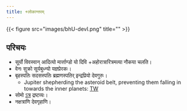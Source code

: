 ```yaml
---
title: +लोकान्तरम्
---
```


{{< figure src="images/bhU-devI.png" title="" >}}

## परिचयः
- सूर्यो विवस्वान् आदित्यो मार्त्ताण्डो यो दिवि +अहोरात्रारित्रमत्या नौकया चलति।
- वेनः सुक्रो सूर्यबुध्न्यो यज्ञप्रेरकः।
- बृहस्पतिः सदसस्पतिः ब्रह्मणस्पतिर् इन्द्रप्रियो देवगुरुः।
  - Jupiter shepherding the asteroid belt, preventing them falling in towards the inner planets: [TW](https://twitter.com/universal_sci/status/1210794484163702785)
- सोमो [ऽत्र](../somaH/) द्रष्टव्यः।
- नक्षत्राणि देवगृहाणि। 